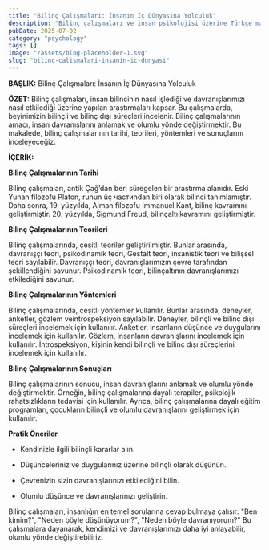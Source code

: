 ```yaml
---
title: "Bilinç Çalışmaları: İnsanın İç Dünyasına Yolculuk"
description: "Bilinç çalışmaları ve insan psikolojisi üzerine Türkçe makale. Bilinç, teoriler ve pratik öneriler."
pubDate: 2025-07-02
category: "psychology"
tags: []
image: "/assets/blog-placeholder-1.svg"
slug: "bilinc-calismalari-insanin-ic-dunyasi"
---
```


**BAŞLIK:** Bilinç Çalışmaları: İnsanın İç Dünyasına Yolculuk

**ÖZET:** Bilinç çalışmaları, insan bilincinin nasıl işlediği ve davranışlarımızı nasıl etkilediği üzerine yapılan araştırmaları kapsar. Bu çalışmalarda, beyinimizin bilinçli ve bilinç dışı süreçleri incelenir. Bilinç çalışmalarının amacı, insan davranışlarını anlamak ve olumlu yönde değiştirmektir. Bu makalede, bilinç çalışmalarının tarihi, teorileri, yöntemleri ve sonuçlarını inceleyeceğiz.

**İÇERİK:**

**Bilinç Çalışmalarının Tarihi**

Bilinç çalışmaları, antik Çağ’dan beri süregelen bir araştırma alanıdır. Eski Yunan filozofu Platon, ruhun üç частиndan biri olarak bilinci tanımlamıştır. Daha sonra, 19. yüzyılda, Alman filozofu Immanuel Kant, bilinç kavramını geliştirmiştir. 20. yüzyılda, Sigmund Freud, bilinçaltı kavramını geliştirmiştir.

**Bilinç Çalışmalarının Teorileri**

Bilinç çalışmalarında, çeşitli teoriler geliştirilmiştir. Bunlar arasında, davranışçı teori, psikodinamik teori, Gestalt teori, insanistik teori ve bilişsel teori sayılabilir. Davranışçı teori, davranışlarımızın çevre tarafından şekillendiğini savunur. Psikodinamik teori, bilinçaltının davranışlarımızı etkilediğini savunur.

**Bilinç Çalışmalarının Yöntemleri**

Bilinç çalışmalarında, çeşitli yöntemler kullanılır. Bunlar arasında, deneyler, anketler, gözlem veintrospeksiyon sayılabilir. Deneyler, bilinçli ve bilinç dışı süreçleri incelemek için kullanılır. Anketler, insanların düşünce ve duygularını incelemek için kullanılır. Gözlem, insanların davranışlarını incelemek için kullanılır. İntrospeksiyon, kişinin kendi bilinçli ve bilinç dışı süreçlerini incelemek için kullanılır.

**Bilinç Çalışmalarının Sonuçları**

Bilinç çalışmalarının sonucu, insan davranışlarını anlamak ve olumlu yönde değiştirmektir. Örneğin, bilinç çalışmalarına dayalı terapiler, psikolojik rahatsızlıkların tedavisi için kullanılır. Ayrıca, bilinç çalışmalarına dayalı eğitim programları, çocukların bilinçli ve olumlu davranışlarını geliştirmek için kullanılır.

**Pratik Öneriler**

* Kendinizle ilgili bilinçli kararlar alın.

* Düşünceleriniz ve duygularınız üzerine bilinçli olarak düşünün.

* Çevrenizin sizin davranışlarınızı etkilediğini bilin.

* Olumlu düşünce ve davranışlarınızı geliştirin.

Bilinç çalışmaları, insanlığın en temel sorularına cevap bulmaya çalışır: "Ben kimim?", "Neden böyle düşünüyorum?", "Neden böyle davranıyorum?" Bu çalışmalara dayanarak, kendimizi ve davranışlarımızı daha iyi anlayabilir, olumlu yönde değiştirebiliriz.